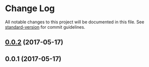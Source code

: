 # Change Log

All notable changes to this project will be documented in this file. See [standard-version](https://github.com/conventional-changelog/standard-version) for commit guidelines.

<a name="0.0.2"></a>
## [0.0.2](https://github.com/geometryzen/davinci-matrix/compare/v0.0.1...v0.0.2) (2017-05-17)



<a name="0.0.1"></a>
## 0.0.1 (2017-05-17)
